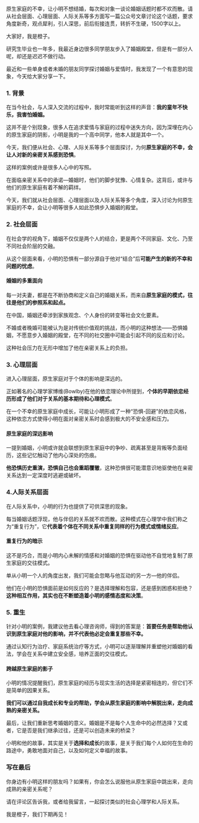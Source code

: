 原生家庭的不幸，让小明不想结婚，每次和对象一谈论婚姻话题时都不欢而散。请从社会层面、心理层面、人际关系等多方面写一篇公众号文章讨论这个话题，要求角度新奇，观点犀利，引人深思，前后衔接连贯，转折不生硬，1500字以上。

大家好，我是橙子。

研究生毕业也一年多，我最近身边很多同学朋友步入了婚姻殿堂，但是有一部分人呢，却还是迟迟不做行动。

最近和一些单身或者未婚的朋友同学探讨婚姻与爱情时，我发现了一个有意思的现象，今天给大家分享一下。



### 1. 背景

在当今社会，与人深入交流的过程中，我时常能听到这样的声音：**我的童年不快乐，我害怕婚姻。**

这并不是个别现象，很多人在追求爱情与家庭的过程中迷失方向，因为深埋在内心的原生家庭的阴影，小明是我的一个高中同学，他本人就是其中一个。

今天，我们便从社会、心理、人际关系等多个层面探讨，为何**原生家庭的不幸，会让人对新的亲密关系感到恐惧**。

这样的案例或许是很多人心中的写照。

在面临亲密关系中的承诺—婚姻时，他们的脚步犹豫、心情复杂。这背后，或许与他们的原生家庭有着不解的羁绊。

今天，我们就从社会层面、心理层面以及人际关系等多个角度，深入讨论为何原生家庭的不幸，会让小明等很多人如此恐惧步入婚姻的殿堂。



### 2. 社会层面

在社会学的视角下，婚姻不仅仅是两个人的结合，更是两个不同家庭、文化、乃至不同社会阶层的交融。

从这个层面来看，小明的恐惧有一部分源自于他对“结合”后**可能产生的新的不幸和问题的忧虑**。

#### 婚姻的多重面向

每一对夫妻，都是在不断协商和定义自己的婚姻关系，而来自**原生家庭的模式，往往是他们的参照系和起点。**

在中国，婚姻还牵涉到家族观念、个人身份的转变等社会文化要素。

不婚或者晚婚可能被认为是对传统价值观的挑战，而小明的这种想法——恐惧婚姻，不愿意步入婚姻的殿堂，在不同的社交圈中可能会引起不同的反应和讨论。

这种社会压力在无形中增加了他在亲密关系上的负担。



### 3. 心理层面

进入心理层面，原生家庭对于个体的影响是深远的。

正如著名的心理学家博维(Bowlby)在他的依恋理论中所提到，**个体的早期依恋经历形成了他们对于关系的基本期待和心理模式**。

在一个不幸的原生家庭中成长，可能让小明形成了一种“恐惧-回避”的依恋风格，这种依恋方式使得小明在面对亲密关系时会感到极大的不安全感和压力。

#### 原生家庭的深远影响

一提到婚姻，小明或许就会联想到原生家庭中的争吵、疏离甚至是背叛等负面经历，这些记忆触动了他内心深处的伤痕。

**他恐惧历史重演，恐惧自己也会重蹈覆辙**，这种恐惧很可能潜意识地驱使他在亲密关系达到一定深度时逃避或破坏。



### 4.人际关系层面

在人际关系中，小明的行为也提供了可供深思的现象。

每当婚姻话题浮现，他与伴侣的关系就不欢而散。这种模式在心理学中我们称之为“重复行为”，它**代表着个体在不同关系中重复同样的行为模式或情绪反应**。

#### 重复行为的暗示

这不是巧合，而是小明内心未解的情感和对婚姻的恐惧在驱动他不自觉地复制了原生家庭的交往模式。

单从小明一个人的角度出发，我们可能会忽略与他互动的另一方—他的伴侣。

他们在小明的恐惧面前是如何反应的？是选择理解和包容，还是感到困惑和拒绝？**这种相互作用，其实也在不断塑造着小明的感情态度和决策**。



### 5. 重生

针对小明的案例，我建议他去看心理咨询师，得到的答案是：**首要任务是帮助他认识到原生家庭对他的影响，并不代表他必定会重复那些不幸。**

通过认知行为治疗、家庭系统治疗等方式，小明可以逐渐理解并重塑他对婚姻的看法，学会在关系中建立安全感，培养正面的交往模式。

#### 跨越原生家庭的影子

小明的情况提醒我们，原生家庭的经历与现实生活的选择是紧密相连的，但它们不是简单的因果关系。

**我们可以通过自我成长和专业的帮助，学会从原生家庭的影响中解脱出来，走向成熟的亲密关系。**

最后，让我们重新思考婚姻的意义。婚姻是不是每个人生命中的必然选择？又或者，它是否是我们继承过往，还是可以创造未来的桥梁？

小明和他的故事，其实是关于**选择和成长**的故事，是关于我们每个人如何在生命的路途中，勇敢地面对自己，以及如何定义幸福的故事。



### 写在最后

你身边有小明这样的朋友吗？如果有，你会怎么说服他从原生家庭中跳出来，走向成熟的亲密关系呢？

请在评论区告诉我，或者给我留言，一起探讨类似的社会心理学和人际关系。

我是橙子，我们下期再见！